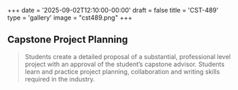 +++
date = '2025-09-02T12:10:00-00:00'
draft = false
title = 'CST-489'
type = 'gallery'
image = "cst489.png"
+++

## Capstone Project Planning

>Students create a detailed proposal of a substantial, professional level project with an approval of the student’s capstone advisor. Students learn and practice project planning, collaboration and writing skills required in the industry.